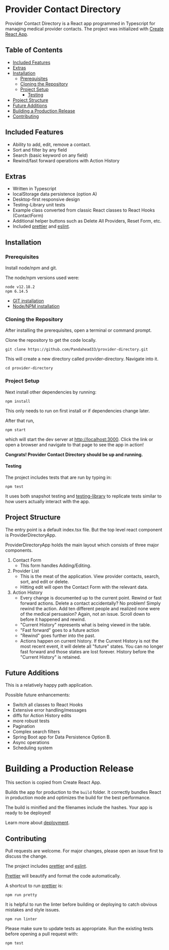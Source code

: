 # Provider Contact Directory

Provider Contact Directory is a React app programmed in Typescript for managing medical provider contacts. The project was initialized with [Create React App](https://create-react-app.dev/).

## Table of Contents
- [Included Features](#included-features)
- [Extras](#extras)
- [Installation](#installation)
  * [Prerequisites](#prerequisites)
  * [Cloning the Repository](#cloning-the-repository)
  * [Project Setup](#project-setup)
    + [Testing](#testing)
- [Project Structure](#project-structure)
- [Future Additions](#future-additions)
- [Building a Production Release](#building-a-production-release)
- [Contributing](#contributing)

## Included Features
- Ability to add, edit, remove a contact.
- Sort and filter by any field
- Search (basic keyword on any field)
- Rewind/fast forward operations with Action History

## Extras 
- Written in Typescript 
- localStorage data persistence (option A)
- Desktop-first responsive design
- Testing-Library unit tests
- Example class converted from classic React classes to React Hooks (ContactForm)
- Additional helper buttons such as Delete All Providers, Reset Form, etc. 
- Included [prettier](https://prettier.io/) and [eslint](https://eslint.org/docs/rules/). 

## Installation

### Prerequisites
Install node/npm and git.

The node/npm versions used were:

```
node v12.18.2
npm 6.14.5
```

- [GIT installation](https://git-scm.com/downloads)
- [Node/NPM installation](https://nodejs.org/en/)

### Cloning the Repository
After installing the prerequisites, open a terminal or command prompt.

Clone the repository to get the code locally.

```
git clone https://github.com/Pandahead33/provider-directory.git
```

This will create a new directory called provider-directory. Navigate into it.

```
cd provider-directory
```

### Project Setup
Next install other dependencies by running:

```
npm install
``` 

This only needs to run on first install or if dependencies change later.

After that run,

```
npm start
```

which will start the dev server at [http://localhost:3000](http://localhost:3000). Click the link or open a browser and navigate to that page to see the app in action!

**Congrats! Provider Contact Directory should be up and running.**

#### Testing
The project includes tests that are run by typing in:

```
npm test
```

It uses both snapshot testing and [testing-library](https://testing-library.com/) to replicate tests similar to how users actually interact with the app.

## Project Structure

The entry point is a default index.tsx file. But the top level react component is ProviderDirectoryApp.

ProviderDirectoryApp holds the main layout which consists of three major components.

1. Contact Form
	- This form handles Adding/Editing.
2. Provider List 
	- This is the meat of the application. View provider contacts, search, sort, and edit or delete. 
	- Hitting edit will open the Contact Form with the relevant data.
3. Action History
	- Every change is documented up to the current point. Rewind or fast forward actions. Delete a contact accidentally? No problem! Simply rewind the action. Add ten different people and realized none were of the medical persuasion? Again, not an issue. Scroll down to before it happened and rewind.
	- "Current History" represents what is being viewed in the table.
	- "Fast forward" goes to a future action
	- "Rewind" goes further into the past.
	- Actions happen on current history. If the Current History is not the most recent event, it will delete all "future" states. You can no longer fast forward and those states are lost forever. History before the "Current History" is retained.

## Future Additions

This is a relatively happy path application. 

Possible future enhancements:

- Switch all classes to React Hooks
- Extensive error handling/messages
- diffs for Action History edits
- more robust tests
- Pagination
- Complex search filters
- Spring Boot app for Data Persistence Option B.
- Async operations
- Scheduling system 

# Building a Production Release
This section is copied from Create React App. 

Builds the app for production to the `build` folder.
It correctly bundles React in production mode and optimizes the build for the best performance.

The build is minified and the filenames include the hashes.
Your app is ready to be deployed!

Learn more about [deployment](https://facebook.github.io/create-react-app/docs/deployment).

## Contributing
Pull requests are welcome. For major changes, please open an issue first to discuss the change.

The project includes [prettier](https://prettier.io/) and [eslint](https://eslint.org/docs/rules/). 

[Prettier](https://prettier.io/) will beautify and format the code automatically.

A shortcut to run [prettier](https://prettier.io/) is:
```
npm run pretty 
```

It is helpful to run the linter before building or deploying to catch obvious mistakes and style issues.

```
npm run linter
```

Please make sure to update tests as appropriate. Run the existing tests before opening a pull request with:

```
npm test
```
